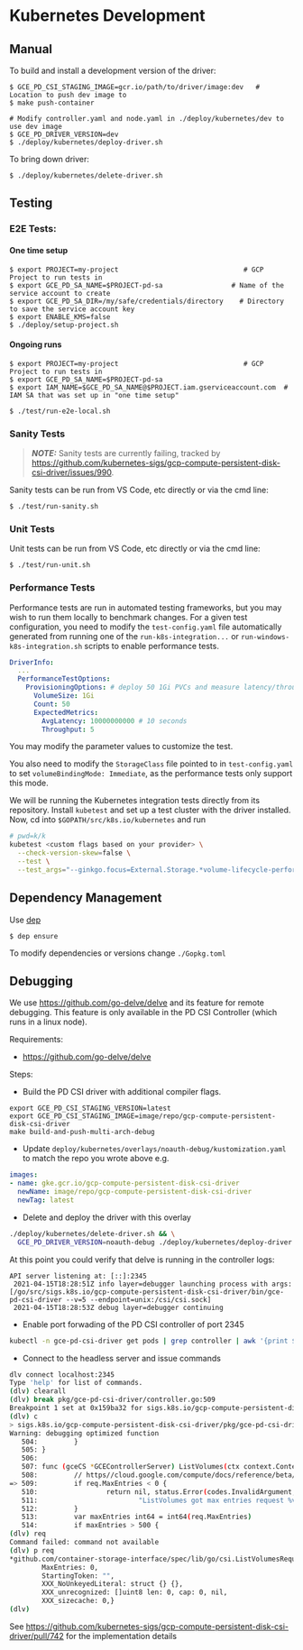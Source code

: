 # Kubernetes Development

## Manual

To build and install a development version of the driver:

```
$ GCE_PD_CSI_STAGING_IMAGE=gcr.io/path/to/driver/image:dev   # Location to push dev image to
$ make push-container

# Modify controller.yaml and node.yaml in ./deploy/kubernetes/dev to use dev image
$ GCE_PD_DRIVER_VERSION=dev
$ ./deploy/kubernetes/deploy-driver.sh
```

To bring down driver:

```
$ ./deploy/kubernetes/delete-driver.sh
```
## Testing

### E2E Tests:

#### One time setup

```console
$ export PROJECT=my-project                               # GCP Project to run tests in
$ export GCE_PD_SA_NAME=$PROJECT-pd-sa                 # Name of the service account to create
$ export GCE_PD_SA_DIR=/my/safe/credentials/directory    # Directory to save the service account key
$ export ENABLE_KMS=false
$ ./deploy/setup-project.sh
```
#### Ongoing runs
```console
$ export PROJECT=my-project                               # GCP Project to run tests in
$ export GCE_PD_SA_NAME=$PROJECT-pd-sa
$ export IAM_NAME=$GCE_PD_SA_NAME@$PROJECT.iam.gserviceaccount.com  # IAM SA that was set up in "one time setup"

$ ./test/run-e2e-local.sh
```

### Sanity Tests
> **_NOTE:_**  Sanity tests are currently failing, tracked by https://github.com/kubernetes-sigs/gcp-compute-persistent-disk-csi-driver/issues/990.

Sanity tests can be run from VS Code, etc directly or via the cmd line:
```
$ ./test/run-sanity.sh
```

### Unit Tests
Unit tests can be run from VS Code, etc directly or via the cmd line:
```
$ ./test/run-unit.sh
```

### Performance Tests
Performance tests are run in automated testing frameworks, but you may wish to run them locally to benchmark changes. For a given test configuration, you need to modify the `test-config.yaml` file automatically generated from running one of the `run-k8s-integration...` or `run-windows-k8s-integration.sh` scripts to enable performance tests.

```yaml
DriverInfo:
  ...
  PerformanceTestOptions:
    ProvisioningOptions: # deploy 50 1Gi PVCs and measure latency/throughput
      VolumeSize: 1Gi
      Count: 50
      ExpectedMetrics:
        AvgLatency: 10000000000 # 10 seconds
        Throughput: 5
```

You may modify the parameter values to customize the test.

You also need to modify the `StorageClass` file pointed to in `test-config.yaml` to set `volumeBindingMode: Immediate`, as the performance tests only support this mode.

We will be running the Kubernetes integration tests directly from its repository. Install `kubetest` and set up a test cluster with the driver installed. Now, cd into `$GOPATH/src/k8s.io/kubernetes` and run

```bash
# pwd=k/k
kubetest <custom flags based on your provider> \
  --check-version-skew=false \
  --test \
  --test_args="--ginkgo.focus=External.Storage.*volume-lifecycle-performance --allowed-not-ready-nodes=10 --node-os-distro=<linux or windows> --storage.testdriver=<path-to-test-config>"
```

## Dependency Management

Use [dep](https://github.com/golang/dep)
```
$ dep ensure
```

To modify dependencies or versions change `./Gopkg.toml`

## Debugging

We use https://github.com/go-delve/delve and its feature for remote debugging. This feature
is only available in the PD CSI Controller (which runs in a linux node).

Requirements:

- https://github.com/go-delve/delve

Steps:

- Build the PD CSI driver with additional compiler flags.

```
export GCE_PD_CSI_STAGING_VERSION=latest
export GCE_PD_CSI_STAGING_IMAGE=image/repo/gcp-compute-persistent-disk-csi-driver
make build-and-push-multi-arch-debug
```

- Update `deploy/kubernetes/overlays/noauth-debug/kustomization.yaml` to match the repo you wrote above e.g.

```yaml
images:
- name: gke.gcr.io/gcp-compute-persistent-disk-csi-driver
  newName: image/repo/gcp-compute-persistent-disk-csi-driver
  newTag: latest
```

- Delete and deploy the driver with this overlay

```sh
./deploy/kubernetes/delete-driver.sh && \
  GCE_PD_DRIVER_VERSION=noauth-debug ./deploy/kubernetes/deploy-driver.sh
```

At this point you could verify that delve is running in the controller logs:

```text
API server listening at: [::]:2345
 2021-04-15T18:28:51Z info layer=debugger launching process with args: [/go/src/sigs.k8s.io/gcp-compute-persistent-disk-csi-driver/bin/gce-pd-csi-driver --v=5 --endpoint=unix:/csi/csi.sock]
 2021-04-15T18:28:53Z debug layer=debugger continuing
```

- Enable port forwading of the PD CSI controller of port 2345

```sh
kubectl -n gce-pd-csi-driver get pods | grep controller | awk '{print $1}' | xargs -I % kubectl -n gce-pd-csi-driver port-forward % 2345:2345
```

- Connect to the headless server and issue commands

```sh
dlv connect localhost:2345
Type 'help' for list of commands.
(dlv) clearall
(dlv) break pkg/gce-pd-csi-driver/controller.go:509
Breakpoint 1 set at 0x159ba32 for sigs.k8s.io/gcp-compute-persistent-disk-csi-driver/pkg/gce-pd-csi-driver.(*GCEControllerServer).ListVolumes() ./pkg/gce-pd-csi-driver/controller.go:509
(dlv) c
> sigs.k8s.io/gcp-compute-persistent-disk-csi-driver/pkg/gce-pd-csi-driver.(*GCEControllerServer).ListVolumes() ./pkg/gce-pd-csi-driver/controller.go:509 (hits goroutine(69):1 total:1) (PC: 0x159ba32)
Warning: debugging optimized function
   504:         }
   505: }
   506:
   507: func (gceCS *GCEControllerServer) ListVolumes(ctx context.Context, req *csi.ListVolumesRequest) (*csi.ListVolumesResponse, error) {
   508:         // https//cloud.google.com/compute/docs/reference/beta/disks/list
=> 509:         if req.MaxEntries < 0 {
   510:                 return nil, status.Error(codes.InvalidArgument, fmt.Sprintf(
   511:                         "ListVolumes got max entries request %v. GCE only supports values between 0-500", req.MaxEntries))
   512:         }
   513:         var maxEntries int64 = int64(req.MaxEntries)
   514:         if maxEntries > 500 {
(dlv) req
Command failed: command not available
(dlv) p req
*github.com/container-storage-interface/spec/lib/go/csi.ListVolumesRequest {
        MaxEntries: 0,
        StartingToken: "",
        XXX_NoUnkeyedLiteral: struct {} {},
        XXX_unrecognized: []uint8 len: 0, cap: 0, nil,
        XXX_sizecache: 0,}
(dlv)
```

See https://github.com/kubernetes-sigs/gcp-compute-persistent-disk-csi-driver/pull/742 for the implementation details


